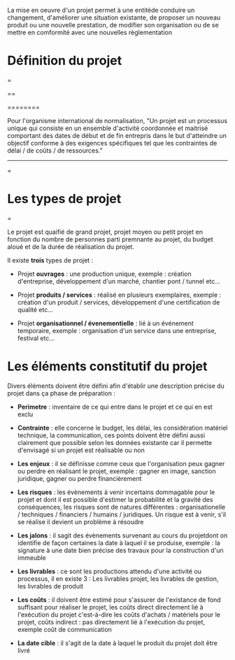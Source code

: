 La mise en oeuvre d'un projet permet à une entitéde conduire un changement, d'améliorer une situation existante, de proposer un nouveau produit ou une nouvelle prestation, de modifier son organisation ou de se mettre en comformité avec une nouvelles règlementation

# Définition du projet

=

==

========

Pour l'organisme international de normalisation, "Un projet est un processus unique qui consiste en un ensemble d'activité coordonnée et maitrisé comportant des dates de début et de fin entrepris dans le but d'atteindre un objectif conforme à des exigences spécifiques tel que les contraintes de délai / de coûts / de ressources."

--------

=

# Les types de projet

=

Le projet est quaifié de grand projet, projet moyen ou petit projet en fonction du nombre de personnes parti premnante au projet, du budget aloué et de la durée de réalisation du projet.

Il existe **trois** types de projet :

* Projet **ouvrages** : une production unique, exemple : création d'entreprise, développement d'un marché, chantier pont / tunnel etc...

* Projet **produits / services** : réalisé en plusieurs exemplaires, exemple : création d'un produit / services, développement d'une certification de qualité etc...

* Projet **organisationnel / évenementielle** : lié à un événement temporaire, exemple : organisation d'un service dans une entreprise, festival etc...

# Les éléments constitutif du projet 

Divers éléments doivent être défini afin d'établir une description précise du projet dans ça phase de préparation :

* **Perimetre** : inventaire de ce qui entre dans le projet et ce qui en est exclu

* **Contrainte** : elle concerne le budget, les délai, les considération matériel technique, la communication, ces points doivent être défini aussi clairement que possible selon les données existante car
	  il permette d'envisagé si un projet est réalisable ou non

* **Les enjeux** : il se définisse comme ceux que l'organisation peux gagner ou perdre en réalisant le projet, exemple : gagner en image, sanction juridique, gagner ou perdre financièrement

* **Les risques** : les évènements à venir incertains dommagable pour le projet et dont il est possible d'estimer la probabilité et la gravité des conséquences, les risques sont de natures différentes : organisationelle / techniques / financiers / humains / juridiques. Un risque est à venir, s'il se réalise il devient un problème à résoudre

* **Les jalons** : il sagit des évènements survenant au cours du projetdont on identifie de façon certaines la date à laquel il se produise, exemple : la signature à une date bien précise des travaux pour la construction d'un immeuble

* **Les livrables** : ce sont les productions attendu d'une activité ou processus, il en existe 3 : Les livrables projet, les livrables de gestion, les livrables de produit

* **Les coûts** : il doivent être estimé pour s'assurer de l'existance de fond suffisant pour réaliser le projet, les coûts direct directement lié à l'exécution du projet c'est-à-dire les coûts d'achats / matériels pour le projet, coûts indirect : pas directement lié à l'exécution du projet, exemple coût de communication

* **La date cible** : il s'agit de la date à laquel le produit du projet doit être livré

